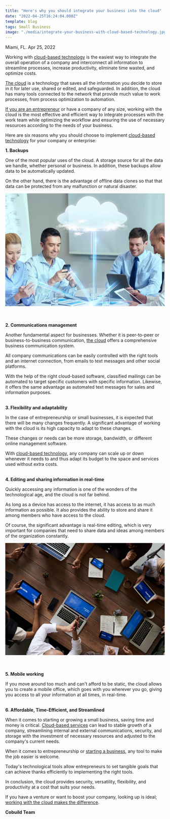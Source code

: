 ```yaml
---
title: "Here's why you should integrate your business into the cloud"
date: "2022-04-25T16:24:04.000Z"
template: blog
tags: Small Business
image: "./media/integrate-your-business-with-cloud-based-technology.jpg"
---
```


Miami, FL. Apr 25, 2022

Working with <a target="_blank" href="https://www.cobuildlab.com/blog/cloud-computing-trends-to-watch-2022/">   cloud-based technology</a> is the easiest way to integrate the overall operation of a company and interconnect all information to streamline processes, increase productivity, eliminate time wasted, and optimize costs. 

<a target="_blank" href="https://www.cobuildlab.com/blog/how-to-boost-your-business-with-cloud-based-technology/">   The cloud</a> is a technology that saves all the information you decide to store in it for later use, shared or edited, and safeguarded. In addition, the cloud has many tools connected to the network that provide much value to work processes, from process optimization to automation. 

<a target="_blank" href="https://www.cobuildlab.com/services/mvp-software-development">   If you are an entrepreneur</a> or have a company of any size, working with the cloud is the most effective and efficient way to integrate processes with the work team while optimizing the workflow and ensuring the use of necessary resources according to the needs of your business.   

Here are six reasons why you should choose to implement <a target="_blank" href="https://www.cobuildlab.com/blog/best-cloud-based-solutions-in-the-market-2021/">   cloud-based technology</a> for your company or enterprise:

<B><title-4>1. Backups</title-4></B>

One of the most popular uses of the cloud. A storage source for all the data we handle, whether personal or business. In addition, these backups allow data to be automatically updated.

On the other hand, there is the advantage of offline data clones so that that data can be protected from any malfunction or natural disaster.

<center>
<img src="./media/boosting-your-business-with-the-cloud.jpg">
</center> <Br></Br>

<B><title-4>2. Communications management</title-4></B>

Another fundamental aspect for businesses. Whether it is peer-to-peer or business-to-business communication, <a target="_blank" href="https://www.cobuildlab.com/blog/cloud-computing-for-the-logistics-industry/">   the cloud</a> offers a comprehensive business communication system.

All company communications can be easily controlled with the right tools and an internet connection, from emails to text messages and other social platforms.

With the help of the right cloud-based software, classified mailings can be automated to target specific customers with specific information. Likewise, it offers the same advantage as automated text messages for sales and information purposes. <Br></Br>

<B><title-4>3. Flexibility and adaptability</title-4></B>

In the case of entrepreneurship or small businesses, it is expected that there will be many changes frequently. A significant advantage of working with the cloud is its high capacity to adapt to these changes.

These changes or needs can be more storage, bandwidth, or different online management software.

With <a target="_blank" href="https://www.cobuildlab.com/blog/cloud-logistics-software-solution/">   cloud-based technology</a>, any company can scale up or down whenever it needs to and thus adapt its budget to the space and services used without extra costs. <Br></Br>

<B><title-4>4. Editing and sharing information in real-time</title-4></B>

Quickly accessing any information is one of the wonders of the technological age, and the cloud is not far behind. 

As long as a device has access to the internet, it has access to as much information as possible. It also provides the ability to store and share it among members who have access to the cloud. 

Of course, the significant advantage is real-time editing, which is very important for companies that need to share data and ideas among members of the organization constantly.

<center>
<img src="./media/cloud-based-technology-to-boost-your-business.jpg">
</center> <Br></Br>

<B><title-4>5. Mobile working</title-4></B>

If you move around too much and can't afford to be static, the cloud allows you to create a mobile office, which goes with you wherever you go, giving you access to all your information at all times, in real-time. <Br></Br>

<B><title-4>6. Affordable, Time-Efficient, and Streamlined</title-4></B>

When it comes to starting or growing a small business, saving time and money is critical. <a target="_blank" href="https://www.cobuildlab.com/blog/benefits-of-using-a-cloud-logistics-solution/">   Cloud-based services</a> can lead to stable growth of a company, streamlining internal and external communications, security, and storage with the investment of necessary resources and adjusted to the company's current needs.

When it comes to entrepreneurship or <a target="_blank" href="https://www.cobuildlab.com/blog/business-management-system-more-effective/">   starting a business</a>, any tool to make the job easier is welcome. 

Today's technological tools allow entrepreneurs to set tangible goals that can achieve thanks efficiently to implementing the right tools. 

In conclusion, the cloud provides security, versatility, flexibility, and productivity at a cost that suits your needs. 

If you have a venture or want to boost your company, looking up is ideal; <a target="_blank" href="https://www.cobuildlab.com/services/digital-transformation">   working with the cloud makes the difference</a>.          

<B><title-3>Cobuild Team</title-3></B>
